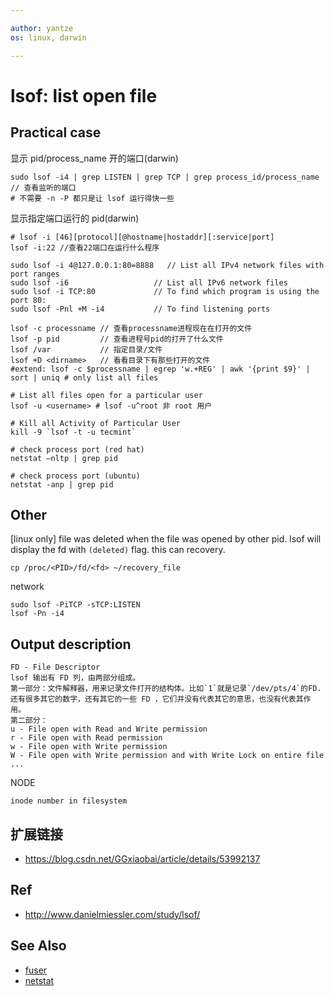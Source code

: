 ```yaml
---

author: yantze
os: linux, darwin

---
```



lsof: list open file
====================

Practical case
--------------

显示 pid/process_name 开的端口(darwin)
```
sudo lsof -i4 | grep LISTEN | grep TCP | grep process_id/process_name  // 查看监听的端口
# 不需要 -n -P 都只是让 lsof 运行得快一些
```

显示指定端口运行的 pid(darwin)
```
# lsof -i [46][protocol][@hostname|hostaddr][:service|port]
lsof -i:22 //查看22端口在运行什么程序

sudo lsof -i 4@127.0.0.1:80=8888   // List all IPv4 network files with port ranges
sudo lsof -i6                   // List all IPv6 network files
sudo lsof -i TCP:80             // To find which program is using the port 80:
sudo lsof -Pnl +M -i4           // To find listening ports

lsof -c processname // 查看processname进程现在在打开的文件
lsof -p pid         // 查看进程号pid的打开了什么文件
lsof /var           // 指定目录/文件
lsof +D <dirname>   // 看看目录下有那些打开的文件
#extend: lsof -c $processname | egrep 'w.+REG' | awk '{print $9}' | sort | uniq # only list all files

# List all files open for a particular user
lsof -u <username> # lsof -u^root 非 root 用户

# Kill all Activity of Particular User
kill -9 `lsof -t -u tecmint`

# check process port (red hat)
netstat –nltp | grep pid

# check process port (ubuntu)
netstat -anp | grep pid
```

Other
-----
[linux only] file was deleted  when the file was opened by other pid. lsof will display the fd with `(deleted)` flag. this can recovery.
```
cp /proc/<PID>/fd/<fd> ~/recovery_file
```

network
```
sudo lsof -PiTCP -sTCP:LISTEN
lsof -Pn -i4
```


Output description
------------------
```
FD - File Descriptor
lsof 输出有 FD 列，由两部分组成。
第一部分：文件解释器，用来记录文件打开的结构体。比如`1`就是记录`/dev/pts/4`的FD.还有很多其它的数字，还有其它的一些 FD ，它们并没有代表其它的意思，也没有代表其作用。
第二部分：
u - File open with Read and Write permission
r - File open with Read permission
w - File open with Write permission
W - File open with Write permission and with Write Lock on entire file
...
```
NODE
```
inode number in filesystem
```

扩展链接
-------
* https://blog.csdn.net/GGxiaobai/article/details/53992137

Ref
---
* http://www.danielmiessler.com/study/lsof/

See Also
--------
* [fuser](./fuser.md)
* [netstat](./netstat.md)

